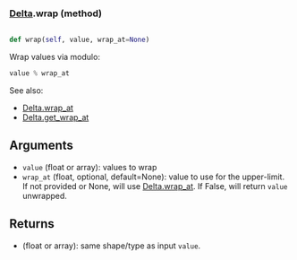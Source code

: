 ### [Delta](Delta.md).wrap (method)


```py

def wrap(self, value, wrap_at=None)

```



Wrap values via modulo:

```py
value % wrap_at
```

See also:

* [Delta.wrap_at](Delta.wrap_at.md)
* [Delta.get_wrap_at](Delta.get_wrap_at.md)

Arguments
------------
* `value` (float or array): values to wrap
* `wrap_at` (float, optional, default=None): value to use for the upper-limit.
    If not provided or None, will use [Delta.wrap_at](Delta.wrap_at.md).  If False,
    will return `value` unwrapped.

Returns
----------
* (float or array): same shape/type as input `value`.

